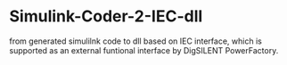 # Simulink-Coder-2-IEC-dll
from generated simulilnk code to dll based on IEC interface, which is supported as an external funtional interface by DigSILENT PowerFactory.
